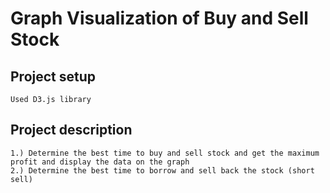 # Graph Visualization of Buy and Sell Stock

## Project setup
```
Used D3.js library
```

## Project description
```
1.) Determine the best time to buy and sell stock and get the maximum profit and display the data on the graph
2.) Determine the best time to borrow and sell back the stock (short sell)
```
